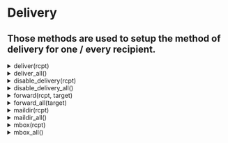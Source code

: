 # Delivery
## Those methods are used to setup the method of delivery for one / every recipient.
<details><summary>deliver(rcpt)</summary><br/> Set the delivery method to deliver for a single recipient.
 After all rules are evaluated, the email will be sent
 to the recipient using the domain of its address.

 # Args

 * `rcpt` - the recipient to apply the method to.

 # Effective smtp stage

 All of them.

 # Example
 ```js
 #{
     delivery: [
        action "setup delivery" || deliver("john.doe@example.com"),
     ]
 }
 ```

 
</details>
<details><summary>deliver_all()</summary><br/> Set the delivery method to deliver for all recipients.
 After all rules are evaluated, the email will be sent
 to all recipients using the domain of their respective address.

 # Effective smtp stage

 All of them.

 # Example
 ```js
 #{
     delivery: [
        action "setup delivery" || deliver_all(),
     ]
 }
 ```

 
</details>
<details><summary>disable_delivery(rcpt)</summary><br/> Disable the delivery for a single recipient.

 # Args

 * `rcpt` - the recipient to apply the method to.

 # Effective smtp stage

 All of them.

 # Example
 ```js
 #{
     delivery: [
        action "disable delivery" || disable_delivery("john.doe@example.com"),
     ]
 }
 ```

 
</details>
<details><summary>disable_delivery_all()</summary><br/> Disable delivery for all single recipients.

 # Effective smtp stage

 All of them.

 # Example
 ```js
 #{
     delivery: [
        action "disable delivery" || disable_delivery_all(),
     ]
 }
 ```

 
</details>
<details><summary>forward(rcpt, target)</summary><br/> Set the delivery method to forwarding for a single recipient.
 After all rules are evaluated, forwarding will be used to deliver
 the email to the recipient.

 # Args

 * `rcpt` - the recipient to apply the method to.
 * `target` - the target to forward the email to.

 # Effective smtp stage

 All of them.

 # Example
 ```js
 #{
     delivery: [
        action "setup forwarding" || forward("john.doe@example.com", "mta-john.example.com"),
     ]
 }
 ```

 
</details>
<details><summary>forward_all(target)</summary><br/> Set the delivery method to forwarding for all recipients.
 After all rules are evaluated, forwarding will be used to deliver
 the email.

 # Args

 * `target` - the target to forward the email to.

 # Effective smtp stage

 All of them.

 # Example
 ```js
 #{
     delivery: [
        action "setup forwarding" || forward_all("mta-john.example.com"),
     ]
 }
 ```

 
</details>
<details><summary>maildir(rcpt)</summary><br/> Set the delivery method to maildir for a recipient.
 After all rules are evaluated, the email will be stored
 localy in the `~/Maildir/new/` folder of the recipient's user if it exists on the server.

 # Args

 * `rcpt` - the recipient to apply the method to.

 # Effective smtp stage

 All of them.

 # Example
 ```js
 #{
     delivery: [
        action "setup maildir" || maildir("john.doe@example.com"),
     ]
 }
 ```

 
</details>
<details><summary>maildir_all()</summary><br/> Set the delivery method to maildir for all recipients.
 After all rules are evaluated, the email will be stored
 localy in each `~/Maildir/new` folder of they respective recipient
 if they exists on the server.

 # Effective smtp stage

 All of them.

 # Example
 ```js
 #{
     delivery: [
        action "setup mbox" || mbox_all(),
     ]
 }
 ```

 
</details>
<details><summary>mbox(rcpt)</summary><br/> Set the delivery method to mbox for a recipient.
 After all rules are evaluated, the email will be stored
 localy in the mail box of the recipient if it exists on the server.

 # Args

 * `rcpt` - the recipient to apply the method to.

 # Effective smtp stage

 All of them.

 # Example
 ```js
 #{
     delivery: [
        action "setup mbox" || mbox("john.doe@example.com"),
     ]
 }
 ```

 
</details>
<details><summary>mbox_all()</summary><br/> Set the delivery method to mbox for all recipients.
 After all rules are evaluated, the email will be stored
 localy in the mail box of all recipients if they exists on the server.

 # Effective smtp stage

 All of them.

 # Example
 ```js
 #{
     delivery: [
        action "setup mbox" || mbox_all(),
     ]
 }
 ```

 
</details>
